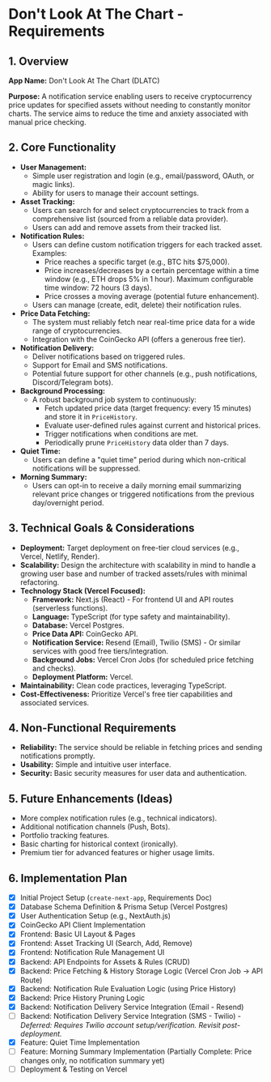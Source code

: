 # Don't Look At The Chart - Requirements

## 1. Overview

**App Name:** Don't Look At The Chart (DLATC)

**Purpose:** A notification service enabling users to receive cryptocurrency price updates for specified assets without needing to constantly monitor charts. The service aims to reduce the time and anxiety associated with manual price checking.

## 2. Core Functionality

*   **User Management:**
    *   Simple user registration and login (e.g., email/password, OAuth, or magic links).
    *   Ability for users to manage their account settings.
*   **Asset Tracking:**
    *   Users can search for and select cryptocurrencies to track from a comprehensive list (sourced from a reliable data provider).
    *   Users can add and remove assets from their tracked list.
*   **Notification Rules:**
    *   Users can define custom notification triggers for each tracked asset. Examples:
        *   Price reaches a specific target (e.g., BTC hits $75,000).
        *   Price increases/decreases by a certain percentage within a time window (e.g., ETH drops 5% in 1 hour). Maximum configurable time window: 72 hours (3 days).
        *   Price crosses a moving average (potential future enhancement).
    *   Users can manage (create, edit, delete) their notification rules.
*   **Price Data Fetching:**
    *   The system must reliably fetch near real-time price data for a wide range of cryptocurrencies.
    *   Integration with the CoinGecko API (offers a generous free tier).
*   **Notification Delivery:**
    *   Deliver notifications based on triggered rules.
    *   Support for Email and SMS notifications.
    *   Potential future support for other channels (e.g., push notifications, Discord/Telegram bots).
*   **Background Processing:**
    *   A robust background job system to continuously:
        *   Fetch updated price data (target frequency: every 15 minutes) and store it in `PriceHistory`.
        *   Evaluate user-defined rules against current and historical prices.
        *   Trigger notifications when conditions are met.
        *   Periodically prune `PriceHistory` data older than 7 days.
*   **Quiet Time:**
    *   Users can define a "quiet time" period during which non-critical notifications will be suppressed.
*   **Morning Summary:**
    *   Users can opt-in to receive a daily morning email summarizing relevant price changes or triggered notifications from the previous day/overnight period.

## 3. Technical Goals & Considerations

*   **Deployment:** Target deployment on free-tier cloud services (e.g., Vercel, Netlify, Render).
*   **Scalability:** Design the architecture with scalability in mind to handle a growing user base and number of tracked assets/rules with minimal refactoring.
*   **Technology Stack (Vercel Focused):**
    *   **Framework:** Next.js (React) - For frontend UI and API routes (serverless functions).
    *   **Language:** TypeScript (for type safety and maintainability).
    *   **Database:** Vercel Postgres.
    *   **Price Data API:** CoinGecko API.
    *   **Notification Service:** Resend (Email), Twilio (SMS) - Or similar services with good free tiers/integration.
    *   **Background Jobs:** Vercel Cron Jobs (for scheduled price fetching and checks).
    *   **Deployment Platform:** Vercel.
*   **Maintainability:** Clean code practices, leveraging TypeScript.
*   **Cost-Effectiveness:** Prioritize Vercel's free tier capabilities and associated services.

## 4. Non-Functional Requirements

*   **Reliability:** The service should be reliable in fetching prices and sending notifications promptly.
*   **Usability:** Simple and intuitive user interface.
*   **Security:** Basic security measures for user data and authentication.

## 5. Future Enhancements (Ideas)

*   More complex notification rules (e.g., technical indicators).
*   Additional notification channels (Push, Bots).
*   Portfolio tracking features.
*   Basic charting for historical context (ironically).
*   Premium tier for advanced features or higher usage limits.

## 6. Implementation Plan

- [x] Initial Project Setup (`create-next-app`, Requirements Doc)
- [x] Database Schema Definition & Prisma Setup (Vercel Postgres)
- [x] User Authentication Setup (e.g., NextAuth.js)
- [x] CoinGecko API Client Implementation
- [x] Frontend: Basic UI Layout & Pages
- [x] Frontend: Asset Tracking UI (Search, Add, Remove)
- [x] Frontend: Notification Rule Management UI
- [x] Backend: API Endpoints for Assets & Rules (CRUD)
- [x] Backend: Price Fetching & History Storage Logic (Vercel Cron Job -> API Route)
- [x] Backend: Notification Rule Evaluation Logic (using Price History)
- [x] Backend: Price History Pruning Logic
- [x] Backend: Notification Delivery Service Integration (Email - Resend)
- [ ] Backend: Notification Delivery Service Integration (SMS - Twilio) - *Deferred: Requires Twilio account setup/verification. Revisit post-deployment.*
- [x] Feature: Quiet Time Implementation
- [ ] Feature: Morning Summary Implementation (Partially Complete: Price changes only, no notification summary yet)
- [ ] Deployment & Testing on Vercel 